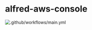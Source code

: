 # alfred-aws-console

![.github/workflows/main.yml](https://github.com/seiji/alfred-aws-console/workflows/.github/workflows/main.yml/badge.svg)
